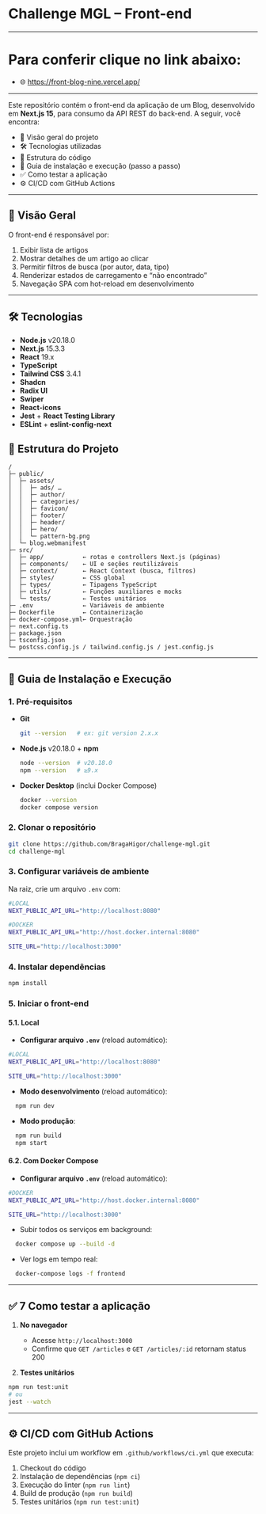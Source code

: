 # Challenge MGL – Front-end

---

# Para conferir clique no link abaixo:

-  🌐 https://front-blog-nine.vercel.app/

---

Este repositório contém o front-end da aplicação de um Blog, desenvolvido em **Next.js 15**, para consumo da API REST do back-end. A seguir, você encontra:

-  📖 Visão geral do projeto
-  🛠 Tecnologias utilizadas
-  📁 Estrutura do código
-  🚀 Guia de instalação e execução (passo a passo)
-  ✅ Como testar a aplicação
-  ⚙️ CI/CD com GitHub Actions

---

## 📖 Visão Geral

O front-end é responsável por:

1. Exibir lista de artigos
2. Mostrar detalhes de um artigo ao clicar
3. Permitir filtros de busca (por autor, data, tipo)
4. Renderizar estados de carregamento e “não encontrado”
5. Navegação SPA com hot-reload em desenvolvimento

---

## 🛠 Tecnologias

-  **Node.js** v20.18.0
-  **Next.js** 15.3.3
-  **React** 19.x
-  **TypeScript**
-  **Tailwind CSS** 3.4.1
-  **Shadcn**
-  **Radix UI**
-  **Swiper**
-  **React-icons**
-  **Jest** + **React Testing Library**
-  **ESLint** + **eslint-config-next**

## 📁 Estrutura do Projeto

```
/
├─ public/
│  ├─ assets/
│  │  ├─ ads/ …
│  │  ├─ author/
│  │  ├─ categories/
│  │  ├─ favicon/
│  │  ├─ footer/
│  │  ├─ header/
│  │  ├─ hero/
│  │  └─ pattern-bg.png
│  └─ blog.webmanifest
├─ src/
│  ├─ app/           ← rotas e controllers Next.js (páginas)
│  ├─ components/    ← UI e seções reutilizáveis
│  ├─ context/       ← React Context (busca, filtros)
│  ├─ styles/        ← CSS global
│  ├─ types/         ← Tipagens TypeScript
│  ├─ utils/         ← Funções auxiliares e mocks
│  └─ tests/         ← Testes unitários
├─ .env              ← Variáveis de ambiente
├─ Dockerfile        ← Containerização
├─ docker-compose.yml← Orquestração
├─ next.config.ts
├─ package.json
├─ tsconfig.json
└─ postcss.config.js / tailwind.config.js / jest.config.js
```

---

## 🚀 Guia de Instalação e Execução

### 1. Pré-requisitos

-  **Git**

   ```bash
   git --version   # ex: git version 2.x.x
   ```

-  **Node.js** v20.18.0 + **npm**

   ```bash
   node --version  # v20.18.0
   npm --version   # ≥9.x
   ```

-  **Docker Desktop** (inclui Docker Compose)

   ```bash
   docker --version
   docker compose version
   ```

### 2. Clonar o repositório

```bash
git clone https://github.com/BragaHigor/challenge-mgl.git
cd challenge-mgl
```

### 3. Configurar variáveis de ambiente

Na raiz, crie um arquivo `.env` com:

```bash
#LOCAL
NEXT_PUBLIC_API_URL="http://localhost:8080"

#DOCKER
NEXT_PUBLIC_API_URL="http://host.docker.internal:8080"

SITE_URL="http://localhost:3000"
```

### 4. Instalar dependências

```bash
npm install
```

### 5. Iniciar o front-end

#### 5.1. Local

-  **Configurar arquivo `.env`** (reload automático):

```bash
#LOCAL
NEXT_PUBLIC_API_URL="http://localhost:8080"

SITE_URL="http://localhost:3000"
```

-  **Modo desenvolvimento** (reload automático):

```bash
  npm run dev
```

-  **Modo produção**:

```bash
  npm run build
  npm start
```

#### 6.2. Com Docker Compose

-  **Configurar arquivo `.env`** (reload automático):

```bash
#DOCKER
NEXT_PUBLIC_API_URL="http://host.docker.internal:8080"

SITE_URL="http://localhost:3000"
```

-  Subir todos os serviços em background:

```bash
  docker compose up --build -d
```

-  Ver logs em tempo real:

```bash
  docker-compose logs -f frontend
```

---

## ✅ 7 Como testar a aplicação

1. **No navegador**

   -  Acesse `http://localhost:3000`
   -  Confirme que `GET /articles` e `GET /articles/:id` retornam status 200

2. **Testes unitários**

```bash
npm run test:unit
# ou
jest --watch
```

---

## ⚙️ CI/CD com GitHub Actions

Este projeto inclui um workflow em `.github/workflows/ci.yml` que executa:

1. Checkout do código
2. Instalação de dependências (`npm ci`)
3. Execução do linter (`npm run lint`)
4. Build de produção (`npm run build`)
5. Testes unitários (`npm run test:unit`)
